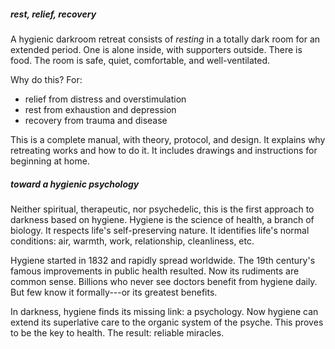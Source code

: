 ##### rest, relief, recovery

A hygienic darkroom retreat consists of _resting_ in a totally dark room for an extended period. One is alone inside, with supporters outside. There is food. The room is safe, quiet, comfortable, and well-ventilated.

Why do this? For:

- relief from distress and overstimulation
- rest from exhaustion and depression
- recovery from trauma and disease

This is a complete manual, with theory, protocol, and design. It explains why retreating works and how to do it. It includes drawings and instructions for beginning at home.

##### toward a hygienic psychology

Neither spiritual, therapeutic, nor psychedelic, this is the first approach to darkness based on hygiene. Hygiene is the science of health, a branch of biology. It respects life's self-preserving nature. It identifies life's normal conditions: air, warmth, work, relationship, cleanliness, etc.

Hygiene started in 1832 and rapidly spread worldwide. The 19th century's famous improvements in public health resulted. Now its rudiments are common sense. Billions who never see doctors benefit from hygiene daily. But few know it formally---or its greatest benefits.

In darkness, hygiene finds its missing link: a psychology. Now hygiene can extend its superlative care to the organic system of the psyche. This proves to be the key to health. The result: reliable miracles.
